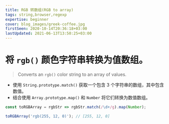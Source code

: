 ```yaml
---
title: RGB 转数组(RGB to array)
tags: string,browser,regexp
expertise: beginner
cover: blog_images/greek-coffee.jpg
firstSeen: 2020-10-14T20:36:18+03:00
lastUpdated: 2021-06-13T13:50:25+03:00
---
```


# 将 `rgb()` 颜色字符串转换为值数组。
> Converts an `rgb()` color string to an array of values.

- 使用 `String.prototype.match()` 获取一个包含 3 个字符串的数组，其中包含数值。
- 结合使用 `Array.prototype.map()` 和 `Number` 将它们转换为数值数组。

```js
const toRGBArray = rgbStr => rgbStr.match(/\d+/g).map(Number);
```

```js
toRGBArray('rgb(255, 12, 0)'); // [255, 12, 0]
```
